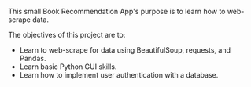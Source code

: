 This small Book Recommendation App's purpose is to learn how to web-scrape data. 

The objectives of this project are to:
  - Learn to web-scrape for data using BeautifulSoup, requests, and Pandas.
  - Learn basic Python GUI skills.
  - Learn how to implement user authentication with a database.
